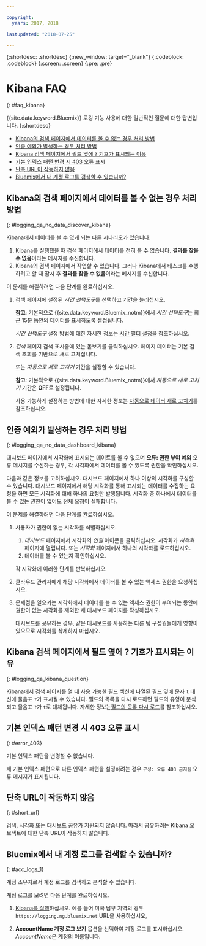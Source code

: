 ```yaml
---

copyright:
  years: 2017, 2018

lastupdated: "2018-07-25"

---
```




{:shortdesc: .shortdesc}
{:new_window: target="_blank"}
{:codeblock: .codeblock}
{:screen: .screen}
{:pre: .pre}


# Kibana FAQ
{: #faq_kibana}

{{site.data.keyword.Bluemix}} 로깅 기능 사용에 대한 일반적인 질문에 대한 답변입니다. {:shortdesc}

* [Kibana의 검색 페이지에서 데이터를 볼 수 없는 경우 처리 방법](/docs/services/CloudLogAnalysis/qa/faq_kibana.html#logging_qa_no_data_discover_kibana)
* [인증 예외가 발생하는 경우 처리 방법](/docs/services/CloudLogAnalysis/qa/faq_kibana.html#logging_qa_no_data_dashboard_kibana)
* [Kibana 검색 페이지에서 필드 옆에 ? 기호가 표시되는 이유](/docs/services/CloudLogAnalysis/qa/faq_kibana.html#logging_qa_kibana_question)
* [기본 인덱스 패턴 변경 시 403 오류 표시](/docs/services/CloudLogAnalysis/qa/faq_kibana.html#error_403)
* [단축 URL이 작동하지 않음](/docs/services/CloudLogAnalysis/qa/faq_kibana.html#short_url)
* [Bluemix에서 내 계정 로그를 검색할 수 있습니까?](/docs/services/CloudLogAnalysis/qa/faq_kibana.html#acc_logs_1)


## Kibana의 검색 페이지에서 데이터를 볼 수 없는 경우 처리 방법
{: #logging_qa_no_data_discover_kibana}

Kibana에서 데이터를 볼 수 없게 되는 다른 시나리오가 있습니다.

1. Kibana를 실행했을 때 검색 페이지에서 데이터를 전혀 볼 수 없습니다. **결과를 찾을 수 없음**이라는 메시지를 수신합니다. 
2. Kibana의 검색 페이지에서 작업할 수 있습니다. 그러나 Kibana에서 태스크를 수행하려고 할 때 잠시 후 **결과를 찾을 수 없음**이라는 메시지를 수신합니다.

이 문제를 해결하려면 다음 단계를 완료하십시오.

1. 검색 페이지에 설정된 *시간 선택도구*를 선택하고 기간을 늘리십시오. 

    **참고**: 기본적으로 {{site.data.keyword.Bluemix_notm}}에서 *시간 선택도구*는 최근 15분 동안의 데이터를 표시하도록 설정됩니다.

    *시간 선택도구* 설정 방법에 대한 자세한 정보는 [시간 필터 설정](/docs/services/CloudLogAnalysis/kibana/filter_logs.html#set_time_filter)을 참조하십시오.
       
2. *검색* 페이지 검색 표시줄에 있는 돋보기를 클릭하십시오. 페이지 데이터는 기본 검색 조회를 기반으로 새로 고쳐집니다.

    또는 *자동으로 새로 고치기* 기간을 설정할 수 있습니다.

    **참고**: 기본적으로 {{site.data.keyword.Bluemix_notm}}에서 *자동으로 새로 고치기* 기간은 **OFF**로 설정됩니다.
    
    사용 가능하게 설정하는 방법에 대한 자세한 정보는 [자동으로 데이터 새로 고치기](/docs/services/CloudLogAnalysis/kibana/analize_logs_interactively.html#discover_view_refresh_interval)를 참조하십시오.



## 인증 예외가 발생하는 경우 처리 방법
{: #logging_qa_no_data_dashboard_kibana}

대시보드 페이지에서 시각화에 표시되는 데이트를 볼 수 없으며 **오류: 권한 부여 예외** 오류 메시지를 수신하는 경우, 각 시각화에서 데이터를 볼 수 있도록 권한을 확인하십시오.

다음과 같은 정보를 고려하십시오.
대시보드 페이지에서 하나 이상의 시각화를 구성할 수 있습니다. 대시보드 페이지에서 해당 시각화를 통해 표시되는 데이터를 수집하는 요청을 하면 모든 시각화에 대해 하나의 요청만 발행됩니다. 시각화 중 하나에서 데이터를 볼 수 있는 권한이 없어도 전체 요청이 실패합니다.

이 문제를 해결하려면 다음 단계를 완료하십시오.

1. 사용자가 권한이 없는 시각화를 식별하십시오.

    1. *대시보드* 페이지에서 시각화의 *연필* 아이콘을 클릭하십시오. 시각화가 *시각화* 페이지에 열립니다. 또는 *시각화* 페이지에서 하나의 시각화를 로드하십시오. 
    2. 데이터를 볼 수 있는지 확인하십시오.
    
    각 시각화에 이러한 단계를 반복하십시오.

2. 클라우드 관리자에게 해당 시각화에서 데이터를 볼 수 있는 액세스 권한을 요청하십시오.

3. 문제점을 일으키는 시각화에서 데이터를 볼 수 있는 액세스 권한이 부여되는 동안에 권한이 없는 시각화를 제외한 새 대시보드 페이지를 작성하십시오. 

    대시보드를 공유하는 경우, 같은 대시보드를 사용하는 다른 팀 구성원들에게 영향이 있으므로 시각화를 삭제하지 마십시오.



## Kibana 검색 페이지에서 필드 옆에 ? 기호가 표시되는 이유
{: #logging_qa_kibana_question}

Kibana에서 검색 페이지를 열 때 사용 가능한 필드 섹션에 나열된 필드 옆에 문자 `t` 대신에 물음표 `?`가 표시될 수 있습니다. 필드의 목록을 다시 로드하면 필드의 유형이 분석되고 물음표 `?`가 `t`로 대체됩니다. 자세한 정보는[필드의 목록 다시 로드](/docs/services/CloudLogAnalysis/kibana/analize_logs_interactively.html#discover_view_reload_fields)를 참조하십시오.


## 기본 인덱스 패턴 변경 시 403 오류 표시
{: #error_403}

기본 인덱스 패턴을 변경할 수 없습니다. 

새 기본 인덱스 패턴으로 다른 인덱스 패턴을 설정하려는 경우 `구성: 오류 403 금지됨` 오류 메시지가 표시됩니다.

## 단축 URL이 작동하지 않음
{: #short_url}

검색, 시각화 또는 대시보드 공유가 지원되지 않습니다. 따라서 공유하려는 Kibana 오브젝트에 대한 단축 URL이 작동하지 않습니다. 

## Bluemix에서 내 계정 로그를 검색할 수 있습니까?
{: #acc_logs_1}

계정 소유자로서 계정 로그를 검색하고 분석할 수 있습니다.

계정 로그를 보려면 다음 단계를 완료하십시오.

1. [Kibana를 실행](/docs/services/CloudLogAnalysis/kibana/launch.html#launch_Kibana_from_browser)하십시오. 예를 들어 미국 남부 지역의 경우 `https://logging.ng.bluemix.net` URL을 사용하십시오,

2. **AccountName 계정 로그 보기** 옵션을 선택하여 계정 로그를 표시하십시오. *AccountName*은 계정의 이름입니다.

